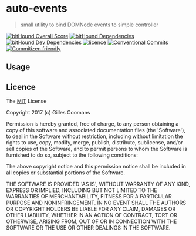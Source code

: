 # auto-events

> small utility to bind DOMNode events to simple controller

<!-- [![Travis branch](https://img.shields.io/travis/nomocas/auto-events/master.svg)](https://travis-ci.org/nomocas/auto-events) -->
[![bitHound Overall Score](https://www.bithound.io/github/nomocas/auto-events/badges/score.svg)](https://www.bithound.io/github/nomocas/auto-events)
[![bitHound Dependencies](https://www.bithound.io/github/nomocas/auto-events/badges/dependencies.svg)](https://www.bithound.io/github/nomocas/auto-events/master/dependencies/npm)
[![bitHound Dev Dependencies](https://www.bithound.io/github/nomocas/auto-events/badges/devDependencies.svg)](https://www.bithound.io/github/nomocas/auto-events/master/dependencies/npm)
[![licence](https://img.shields.io/npm/l/auto-events.svg)](https://spdx.org/licenses/MIT)
[![Conventional Commits](https://img.shields.io/badge/Conventional%20Commits-1.0.0-yellow.svg)](https://conventionalcommits.org)
[![Commitizen friendly](https://img.shields.io/badge/commitizen-friendly-brightgreen.svg)](http://commitizen.github.io/cz-cli/)

## Usage

## Licence

The [MIT](http://opensource.org/licenses/MIT) License

Copyright 2017 (c) Gilles Coomans

Permission is hereby granted, free of charge, to any person obtaining a copy of this software and associated documentation files (the 'Software'), to deal in the Software without restriction, including without limitation the rights to use, copy, modify, merge, publish, distribute, sublicense, and/or sell copies of the Software, and to permit persons to whom the Software is furnished to do so, subject to the following conditions:

The above copyright notice and this permission notice shall be included in all copies or substantial portions of the Software.

THE SOFTWARE IS PROVIDED 'AS IS', WITHOUT WARRANTY OF ANY KIND, EXPRESS OR IMPLIED, INCLUDING BUT NOT LIMITED TO THE WARRANTIES OF MERCHANTABILITY, FITNESS FOR A PARTICULAR PURPOSE AND NONINFRINGEMENT. IN NO EVENT SHALL THE AUTHORS OR COPYRIGHT HOLDERS BE LIABLE FOR ANY CLAIM, DAMAGES OR OTHER LIABILITY, WHETHER IN AN ACTION OF CONTRACT, TORT OR OTHERWISE, ARISING FROM, OUT OF OR IN CONNECTION WITH THE SOFTWARE OR THE USE OR OTHER DEALINGS IN THE SOFTWARE.

